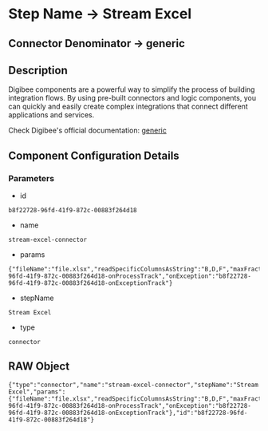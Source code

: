 # Step Name -> Stream Excel
## Connector Denominator -> generic

## Description

Digibee components are a powerful way to simplify the process of building integration flows. By using pre-built connectors and logic components, you can quickly and easily create complex integrations that connect different applications and services.

Check Digibee's official documentation: [generic](https://docs.digibee.com/documentation "Digibee documentation")

## Component Configuration Details
### Parameters

* id
```
b8f22728-96fd-41f9-872c-00883f264d18
```

* name
```
stream-excel-connector
```

* params
```
{"fileName":"file.xlsx","readSpecificColumnsAsString":"B,D,F","maxFractionalDigits":5,"sheetName":"Plan1","itemIdentifier":"A","parallel":false,"failOnError":false,"onProcess":"b8f22728-96fd-41f9-872c-00883f264d18-onProcessTrack","onException":"b8f22728-96fd-41f9-872c-00883f264d18-onExceptionTrack"}
```

* stepName
```
Stream Excel
```

* type
```
connector
```


## RAW Object

```
{"type":"connector","name":"stream-excel-connector","stepName":"Stream Excel","params":{"fileName":"file.xlsx","readSpecificColumnsAsString":"B,D,F","maxFractionalDigits":5,"sheetName":"Plan1","itemIdentifier":"A","parallel":false,"failOnError":false,"onProcess":"b8f22728-96fd-41f9-872c-00883f264d18-onProcessTrack","onException":"b8f22728-96fd-41f9-872c-00883f264d18-onExceptionTrack"},"id":"b8f22728-96fd-41f9-872c-00883f264d18"}
```